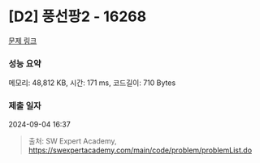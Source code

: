 # [D2] 풍선팡2 - 16268 

[문제 링크](https://swexpertacademy.com/main/code/problem/problemDetail.do?contestProbId=AYYlGU56XOkDFARc) 

### 성능 요약

메모리: 48,812 KB, 시간: 171 ms, 코드길이: 710 Bytes

### 제출 일자

2024-09-04 16:37



> 출처: SW Expert Academy, https://swexpertacademy.com/main/code/problem/problemList.do